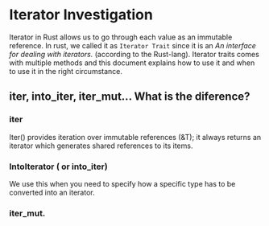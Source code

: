 # Iterator Investigation
Iterator in Rust allows us to go through each value as an immutable reference. In rust, we called it as `Iterator Trait` since it is an *An interface for dealing with iterators.* (according to the Rust-lang).
Iterator traits comes with multiple methods and this document explains how to use it and when to use it in the right circumstance. 

## iter, into_iter, iter_mut... What is the diference? 

### iter
Iter() provides iteration over immutable references (&T); it always returns an iterator which generates shared references to its items.

### IntoIterator ( or into_iter)
We use this when you need to specify how a specific type has to be converted into an iterator. 


### iter_mut.